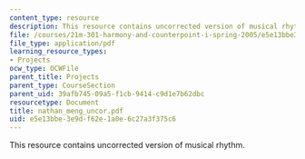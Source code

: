 ```yaml
---
content_type: resource
description: This resource contains uncorrected version of musical rhythm.
file: /courses/21m-301-harmony-and-counterpoint-i-spring-2005/e5e13bbe3e9df62e1a0e6c27a3f375c6_nathan_meng_uncor.pdf
file_type: application/pdf
learning_resource_types:
- Projects
ocw_type: OCWFile
parent_title: Projects
parent_type: CourseSection
parent_uid: 39afb745-09a5-f1cb-9414-c9d1e7b62dbc
resourcetype: Document
title: nathan_meng_uncor.pdf
uid: e5e13bbe-3e9d-f62e-1a0e-6c27a3f375c6
---
```

This resource contains uncorrected version of musical rhythm.

